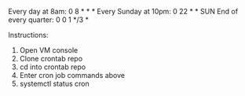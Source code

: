 Every day at 8am: 0 8 * * * 
Every Sunday at 10pm: 0 22 * * SUN
End of every quarter: 0 0 1 */3 *

Instructions: 
1. Open VM console 
2. Clone crontab repo 
3. cd into crontab repo 
4. Enter cron job commands above  
5. systemctl status cron 


